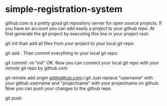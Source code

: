simple-registration-system
==========================

github.com is a pretty good git repository server for open source projects. If you have an account you can add easily a project to your github repo. At first generate the git project by executing this line in your project root:

git init
than add all files from your project to your local git repo:

git add .
Than commit everything to your local git repo:

git commit -m "init"
OK. Now you can connect your local git repo with your remote git repo by github.com

git remote add origin git@github.com:<username>/<projectname>.git
Just replace “username” with your github username and “projectname” with your projectname on github. Now you can push your changes to the github repo.

git push
